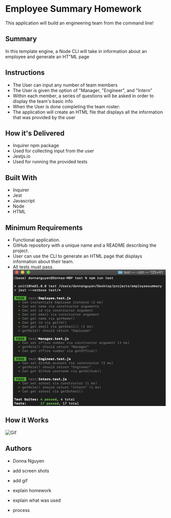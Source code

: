 # Employee Summary Homework
This application will build an engineering team from the command line!

## Summary
In this template engine, a Node CLI will take in information about an employee and generate an HT"ML page

## Instructions
* The User can input any number of team members
 * The User is given the option of "Manager, "Engineer", and "Intern"
 * Within each member, a series of questions will be asked in order to display the team's basic info
* When the User is done completing the team roster:
 * The application will create an HTML file that displays all the information that was provided by the user

 ## How it's Delivered
 * Inquirer npm package
  * Used for collecting input from the user
 * Jestjs.io 
  * Used for running the provided tests

 ## Built With
 * Inquirer
 * Jest
 * Javascript
 * Node
 * HTML

## Minimum Requirements
* Functional application.
* GitHub repository with a unique name and a README describing the project.
* User can use the CLI to generate an HTML page that displays information about their team.
* All tests must pass.
![Picture](https://github.com/donnaxnguyen/employeesummary/blob/master/screenshots%20and%20team/screenshot-test.png)


## How it Works
![Gif](https://github.com/donnaxnguyen/employeesummary/blob/master/screenshots%20and%20team/working%20commandline.gif)

 ## Authors
 * Donna Nguyen


* add screen shots
* add gif
* explain homework 
* explain what was used
* process


